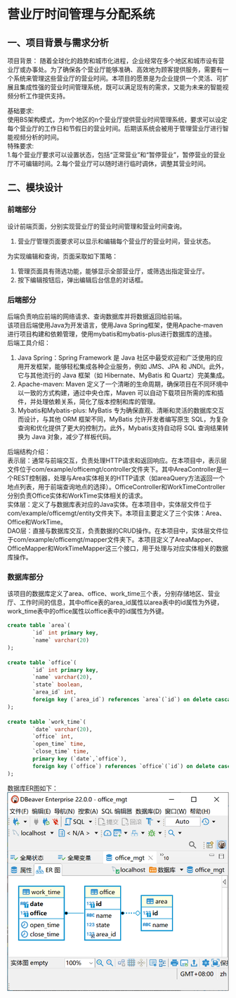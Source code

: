 # 营业厅时间管理与分配系统

## 一、项目背景与需求分析

项目背景：
随着全球化的趋势和城市化进程，企业经常在多个地区和城市设有营业厅或办事处。为了确保各个营业厅能够准确、高效地为顾客提供服务，需要有一个系统来管理这些营业厅的营业时间。本项目的愿景是为企业提供一个灵活、可扩展且集成性强的营业时间管理系统，既可以满足现有的需求，又能为未来的智能视频分析工作提供支持。  

基础要求:  
使用BS架构模式，为m个地区的n个营业厅提供营业时间管理系统，要求可以设定每个营业厅的工作日和节假日的营业时间。后期该系统会被用于管理营业厅进行智能视频分析的时间。  
特殊要求:  
1.每个营业厅要求可以设置状态，包括“正常营业”和“暂停营业”，暂停营业的营业厅不可编辑时间。2.每个营业厅可以随时进行临时调休，调整其营业时间。  

## 二、模块设计

### 前端部分

设计前端页面，分别实现营业厅的营业时间管理和营业时间查询。  

1. 营业厅管理页面要求可以显示和编辑每个营业厅的营业时间，营业状态。

为实现编辑和查询，页面采取如下策略：

1. 管理页面具有筛选功能，能够显示全部营业厅，或筛选出指定营业厅。
2. 按下编辑按钮后，弹出编辑后台信息的对话框。

### 后端部分

后端负责响应前端的网络请求、查询数据库并将数据返回给前端。  
该项目后端使用Java为开发语言，使用Java Spring框架，使用Apache-maven进行项目构建和依赖管理，使用mybatis和mybatis-plus进行数据库的连接。  
后端工具介绍：  

1. Java Spring：Spring Framework 是 Java 社区中最受欢迎和广泛使用的应用开发框架，能够轻松集成各种企业服务，例如 JMS、JPA 和 JNDI。此外，它与其他流行的 Java 框架（如 Hibernate、MyBatis 和 Quartz）完美集成。
2. Apache-maven: Maven 定义了一个清晰的生命周期，确保项目在不同环境中以一致的方式构建，通过中央仓库，Maven 可以自动下载项目所需的库和插件，并处理依赖关系，简化了版本控制和库的管理。
3. Mybatis和Mybatis-plus: MyBatis 专为确保直观、清晰和灵活的数据库交互而设计，与其他 ORM 框架不同，MyBatis 允许开发者编写原生 SQL，为复杂查询和优化提供了更大的控制力。此外，Mybatis支持自动将 SQL 查询结果转换为 Java 对象，减少了样板代码。

后端结构介绍：  
表示层：通常与前端交互，负责处理HTTP请求和返回响应。在本项目中，表示层文件位于com/example/officemgt/controller文件夹下。其中AreaController是一个REST控制器，处理与Area实体相关的HTTP请求（如areaQuery方法返回一个地点列表，用于前端查询地点的选择）。OfficeController和WorkTimeController分别负责Office实体和WorkTime实体相关的请求。  
实体层：定义了与数据库表对应的Java实体。在本项目中，实体层文件位于com/example/officemgt/entity文件夹下。本项目主要定义了三个实体：Area、Office和WorkTime。  
DAO层：直接与数据库交互，负责数据的CRUD操作。在本项目中，实体层文件位于com/example/officemgt/mapper文件夹下。本项目定义了AreaMapper、OfficeMapper和WorkTimeMapper这三个接口，用于处理与对应实体相关的数据库操作。  

### 数据库部分

该项目的数据库定义了area、office、work_time三个表，分别存储地区、营业厅、工作时间的信息，其中office表的area_id属性以area表中的id属性为外键，work_time表中的office属性以office表中的id属性为外键。  

```SQL
create table `area`(
        `id` int primary key,
        `name` varchar(20)
);

create table `office`(
        `id` int primary key,
        `name` varchar(20),
        `state` boolean,
        `area_id` int,
        foreign key (`area_id`) references `area`(`id`) on delete cascade
);

create table `work_time`(
        `date` varchar(20),
        `office` int,
        `open_time` time,
        `close_time` time,
        primary key (`date`,`office`),
        foreign key (`office`) references `office`(`id`) on delete cascade
);
```

数据库ER图如下：  
![Alt text](image.png)
